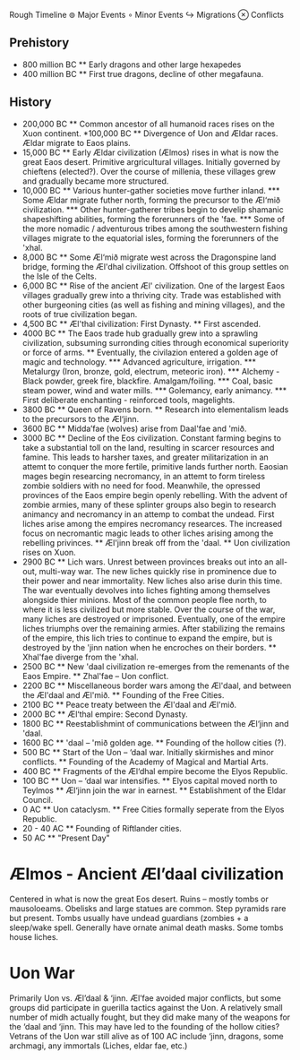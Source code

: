 Rough Timeline
     ⊚	Major Events
      ∘	Minor Events
     ↪ 	Migrations
     ⊗	Conflicts

## Prehistory
	 
* 800 million BC
** Early dragons and other large hexapedes
* 400 million BC
** First true dragons, decline of other megafauna.

## History

* 200,000 BC
** Common ancestor of all humanoid races rises on the Xuon continent.
*100,000 BC
** Divergence of Uon and Ældar races. Ældar migrate to Eaos plains.
* 15,000 BC
** Early Ældar civilization (Ælmos) rises in what is now the great Eaos desert. Primitive argricultural villages. 
   Initially governed by chieftens (elected?). Over the course of millenia, these villages grew and gradually became more structured.
* 10,000 BC 
** Various hunter-gather societies move further inland. 
*** Some Ældar migrate futher north, forming the precursor to the Æl‘mið civilization.
*** Other hunter-gatherer tribes begin to develip shamanic shapeshifting abilities, forming the forerunners of the 'fae.
*** Some of the more nomadic / adventurous tribes among the southwestern fishing villages migrate to the equatorial isles, forming the forerunners of the 'xhal.
* 8,000 BC
** Some Æl‘mið migrate west across the Dragonspine land bridge, forming the Æl'dhal civilization. Offshoot of this group settles on the Isle of the Celts.
* 6,000 BC
** Rise of the ancient Æl' civilization. One of the largest Eaos villages gradually grew into a thriving city. 
   Trade was established with other burgeoning cities (as well as fishing and mining villages), and the roots of true civilization began.
* 4,500 BC
** Æl'thal civilization: First Dynasty.
** First ascended.
* 4000 BC
** The Eaos trade hub gradually grew into a sprawling civilization, subsuming surronding cities through economical superiority or force of arms.
** Eventually, the civilazion entered a golden age of magic and technology.
*** Advanced agriculture, irrigation.
*** Metalurgy (Iron, bronze, gold, electrum, meteoric iron).
*** Alchemy - Black powder, greek fire, blackfire. Amalgam/foiling.
*** Coal, basic steam power, wind and water mills.
*** Golemancy, early animancy.
*** First deliberate enchanting - reinforced tools, magelights. 
* 3800 BC
** Queen of Ravens born.
** Research into elementalism leads to the precursors to the Æl‘jinn.
* 3600 BC
** Midda’fae (wolves) arise from Daal'fae and 'mið.
* 3000 BC
** Decline of the Eos civilization. Constant farming begins to take a substantial toll on the land, resulting in scarcer resources and famine.
   This leads to harsher taxes, and greater militarization in an attemt to conquer the more fertile, primitive lands further north.
   Eaosian mages begin researcing necromancy, in an attemt to form tireless zombie soldiers with no need for food.
   Meanwhile, the opressed provinces of the Eaos empire begin openly rebelling. With the advent of zombie armies, many of these splinter groups also 
   begin to research animancy and necromancy in an attemp to combat the undead.
   First liches arise among the empires necromancy researces. The increased focus on necromantic magic leads to other liches arising among the rebelling privinces.
** Æl'jinn break off from the 'daal.
** Uon civilization rises on Xuon. 
* 2900 BC
** Lich wars. Unrest between provinces breaks out into an all-out, multi-way war. The new liches quickly rise in prominence due to their power and near immortality. 
   New liches also arise durin this time. The war eventually devolves into liches fighting among themselves alongside thier minions. 
   Most of the common people flee north, to where it is less civilized but more stable. Over the course of the war, many liches are destroyed or imprisoned. 
   Eventually, one of the empire liches triumphs over the remaining armies. After stabilizing the remains of the empire, this lich tries to continue to expand the empire, 
   but is destroyed by the 'jinn nation when he encroches on their borders.
** Xhal'fae diverge from the 'xhal.
* 2500 BC
** New 'daal civilization re-emerges from the remenants of the Eaos Empire.
** Zhal'fae – Uon conflict.
* 2200 BC
** Miscellaneous border wars among the Æl'daal, and between the Æl'daal and Æl'mið.
** Founding of the Free Cities.
* 2100 BC
** Peace treaty between the Æl'daal and Æl'mið.
* 2000 BC
** Æl‘thal empire: Second Dynasty.
* 1800 BC
** Reestablishmint of communications between the Æl‘jinn and 'daal.
* 1600 BC
** 'daal – 'mið golden age.
** Founding of the hollow cities (?).
* 500 BC
** Start of the Uon – ‘daal war. Initially skirmishes and minor conflicts.
** Founding of the Academy of Magical and Martial Arts.
* 400 BC
** Fragments of the Æl‘dhal empire become the Elyos Republic.
* 100 BC
** Uon – ‘daal war intensifies.
** Elyos capital moved north to Teylmos
** Æl‘jinn join the war in earnest.
** Establishment of the Eldar Council.
* 0 AC
** Uon cataclysm.
** Free Cities formally seperate from the Elyos Republic.
* 20 - 40 AC
** Founding of Riftlander cities.
* 50 AC
** "Present Day"

# Ælmos - Ancient Æl’daal civilization
Centered in what is now the great Eos desert. 
Ruins – mostly tombs or mausoloeams. Obelisks and large statues are common. Step pyramids rare but present. Tombs usually have undead guardians (zombies + a sleep/wake spell. Generally have ornate animal death masks. Some tombs house liches.

# Uon War
Primarily Uon vs. Æl’daal & ‘jinn. Æl’fae avoided major conflicts, but some groups did participate in guerilla tactics against the Uon. A relatively small number of midh actually fought, but they did make many of the weapons for the ‘daal and ‘jinn. This may have led to the founding of the hollow cities?
Vetrans of the Uon war still alive as of 100 AC include ‘jinn, dragons, some archmagi, any immortals (Liches, eldar fae, etc.)
